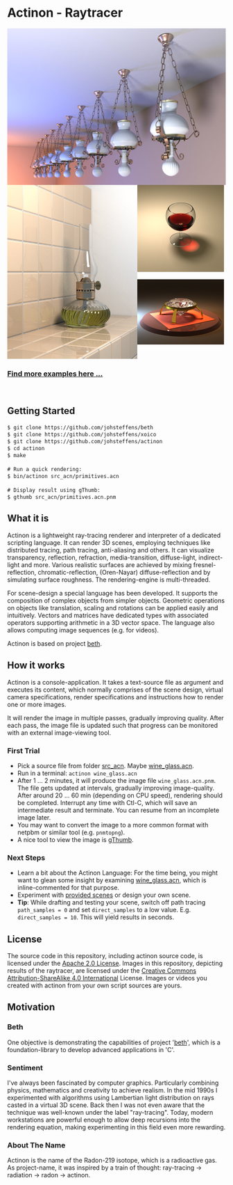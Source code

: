 # Actinon - Raytracer
[<img align = "left" width = "640" height = "360" src = "https://raw.githubusercontent.com/johsteffens/actinon/master/image/hanging_lamp02.acn.640_360.jpg">](https://raw.githubusercontent.com/johsteffens/actinon/master/image/hanging_lamp02.acn.640_360.jpg "Image created with Actinon" )

[<img align = "left" width = "300" height = "400" src = "https://raw.githubusercontent.com/johsteffens/actinon/master/image/paraffin_lamp_on_ledge.acn.png">](https://raw.githubusercontent.com/johsteffens/actinon/master/image/paraffin_lamp_on_ledge.acn.png "Image created with Actinon" )

[<img width = "200" height = "200" src = "https://raw.githubusercontent.com/johsteffens/actinon/master/image/wine_glass.acn.png">](https://raw.githubusercontent.com/johsteffens/actinon/master/image/wine_glass.acn.png "Image created with Actinon" )

[<img width = "200" height = "150" src = "https://raw.githubusercontent.com/johsteffens/actinon/master/image/diamond_video.acn.image_000049.png">](https://raw.githubusercontent.com/johsteffens/actinon/master/image/diamond_video.acn.image_000049.png "Image created with Actinon" )

<br>

### [Find more examples here ...](https://github.com/johsteffens/actinon/wiki/Images)

<br>

## Getting Started

```
$ git clone https://github.com/johsteffens/beth
$ git clone https://github.com/johsteffens/xoico
$ git clone https://github.com/johsteffens/actinon
$ cd actinon
$ make

# Run a quick rendering:
$ bin/actinon src_acn/primitives.acn

# Display result using gThumb:
$ gthumb src_acn/primitives.acn.pnm
```

## What it is
Actinon is a lightweight ray-tracing renderer and interpreter of a dedicated scripting language.
It can render 3D scenes, employing techniques like distributed tracing, path tracing, anti-aliasing and others.
It can visualize transparency, reflection, refraction, media-transition, diffuse-light,
indirect-light and more.
Various realistic surfaces are achieved by mixing fresnel-reflection, chromatic-reflection,
(Oren-Nayar) diffuse-reflection and by simulating surface roughness. The rendering-engine is multi-threaded.

For scene-design a special language has been developed.
It supports the composition of complex objects from simpler objects.
Geometric operations on objects like translation, scaling and rotations can be applied easily and intuitively.
Vectors and matrices have dedicated types with associated operators supporting arithmetic in a 3D vector space.
The language also allows computing image sequences (e.g. for videos).

Actinon is based on project [beth](https://github.com/johsteffens/beth).

## How it works

Actinon is a console-application. It takes a text-source file as argument and executes its content, 
which normally comprises of the scene design, virtual camera specifications, render specifications 
and instructions how to render one or more images.

It will render the image in multiple passes, gradually improving quality.
After each pass, the image file is updated such that progress can be monitored with an external image-viewing tool.

### First Trial
   * Pick a source file from folder [src_acn](https://github.com/johsteffens/actinon/tree/master/src_acn). Maybe [wine_glass.acn](https://github.com/johsteffens/actinon/blob/master/src_acn/wine_glass.acn).
   * Run in a terminal: `actinon wine_glass.acn`
   * After 1 ... 2 minutes, it will produce the image file `wine_glass.acn.pnm`. 
   The file gets updated at intervals,
   gradually improving image-quality.
   After around 20 ... 60 min (depending on CPU speed), rendering should be completed.
   Interrupt any time with Ctl-C, which will save an intermediate result and terminate. 
   You can resume from an incomplete image later.
   * You may want to convert the image to a more common format with netpbm or similar tool (e.g. `pnmtopng`).
   * A nice tool to view the image is [gThumb](https://en.wikipedia.org/wiki/GThumb).

### Next Steps
   * Learn a bit about the Actinon Language: For the time being, you might want to glean some insight by examining [wine_glass.acn](https://github.com/johsteffens/actinon/blob/master/src_acn/wine_glass.acn), which is inline-commented for that purpose. 
   * Experiment with [provided scenes](https://github.com/johsteffens/actinon/wiki/Images) or design your own scene.
   * **Tip**: While drafting and testing your scene, switch off path tracing `path_samples = 0` and set `direct_samples` to a low value. E.g.  `direct_samples = 10`. This will yield results in seconds.
   
## License
The source code in this repository, including actinon source code, is licensed under
the [Apache 2.0 License](https://github.com/johsteffens/actinon/blob/master/LICENSE).
Images in this repository, depicting results of the raytracer, are licensed under
the [Creative Commons Attribution-ShareAlike 4.0 International](https://creativecommons.org/licenses/by-sa/4.0/) License.
Images or videos you created with actinon from your own script sources are yours.

## Motivation

### Beth
One objective is demonstrating the capabilities of project '[beth](https://github.com/johsteffens/beth)', which is a foundation-library to develop advanced applications in 'C'.

### Sentiment
I've always been fascinated by computer graphics. Particularly combining physics, mathematics and creativity to achieve realism. In the mid 1990s I experimented with algorithms using Lambertian light distribution on rays casted in a virtual 3D scene. Back then I was not even aware that the technique was well-known under the label "ray-tracing". Today, modern workstations are powerful enough to allow deep recursions into the rendering equation, making experimenting in this field even more rewarding.

### About The Name
Actinon is the name of the Radon-219 isotope, which is a radioactive gas. As project-name, it was inspired by a train of thought: ray-tracing -> radiation -> radon -> actinon.
